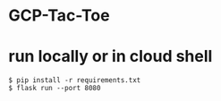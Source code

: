 # GCP-Tac-Toe

# run locally or in cloud shell

```
$ pip install -r requirements.txt
$ flask run --port 8080
```
